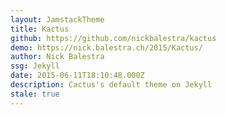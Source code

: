 ```yaml
---
layout: JamstackTheme
title: Kactus
github: https://github.com/nickbalestra/kactus
demo: https://nick.balestra.ch/2015/Kactus/
author: Nick Balestra
ssg: Jekyll
date: 2015-06-11T18:10:48.000Z
description: Cactus's default theme on Jekyll
stale: true
---
```

